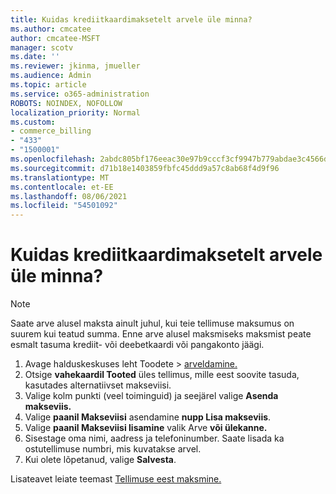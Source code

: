 ```yaml
---
title: Kuidas krediitkaardimaksetelt arvele üle minna?
ms.author: cmcatee
author: cmcatee-MSFT
manager: scotv
ms.date: ''
ms.reviewer: jkinma, jmueller
ms.audience: Admin
ms.topic: article
ms.service: o365-administration
ROBOTS: NOINDEX, NOFOLLOW
localization_priority: Normal
ms.custom:
- commerce_billing
- "433"
- "1500001"
ms.openlocfilehash: 2abdc805bf176eeac30e97b9cccf3cf9947b779abdae3c4566d354854a78b040
ms.sourcegitcommit: d71b18e1403859fbfc45ddd9a57c8ab68f4d9f96
ms.translationtype: MT
ms.contentlocale: et-EE
ms.lasthandoff: 08/06/2021
ms.locfileid: "54501092"
---
```

# <a name="how-do-i-change-from-credit-card-payments-to-invoice"></a>Kuidas krediitkaardimaksetelt arvele üle minna?

> [!NOTE]
> Saate arve alusel maksta ainult juhul, kui teie tellimuse maksumus on suurem kui teatud summa. Enne arve alusel maksmiseks maksmist peate esmalt tasuma krediit- või deebetkaardi või pangakonto jäägi.

1. Avage halduskeskuses leht Toodete  >  [arveldamine.](https://go.microsoft.com/fwlink/p/?linkid=842054)
2. Otsige **vahekaardil Tooted** üles tellimus, mille eest soovite tasuda, kasutades alternatiivset makseviisi.
3. Valige kolm punkti (veel toiminguid) ja seejärel valige **Asenda makseviis.**
4. Valige **paanil Makseviisi** asendamine **nupp Lisa makseviis**.
5. Valige **paanil Makseviisi lisamine** valik Arve **või ülekanne.**
6. Sisestage oma nimi, aadress ja telefoninumber. Saate lisada ka ostutellimuse numbri, mis kuvatakse arvel.
7. Kui olete lõpetanud, valige **Salvesta**.

Lisateavet leiate teemast [Tellimuse eest maksmine.](/microsoft-365/commerce/billing-and-payments/pay-for-your-subscription)